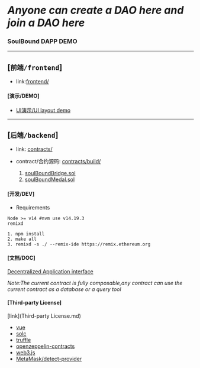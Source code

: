 # *Anyone can create a DAO here and join a DAO here*
### SoulBound DAPP DEMO

---

## [`前端/frontend`]
- link:[frontend/](frontend/)

#### [演示/DEMO]
- [UI演示/UI layout demo](https://static-bd1f1f21-0a04-4091-96a3-ac8c61aa60d3.bspapp.com)

---

## [`后端/backend`]
- link: [contracts/](contracts/)
- contract/合约源码: [contracts/build/](contracts/build/)

   1. [soulBoundBridge.sol](contracts/build/soulBoundBridge.sol)
   2. [soulBoundMedal.sol](contracts/build/soulBoundMedal.sol)

#### [开发/DEV]

- Requirements
```shell
Node >= v14 #nvm use v14.19.3
remixd
```

```shell
1. npm install
2. make all
3. remixd -s ./ --remix-ide https://remix.ethereum.org
```

#### [文档/DOC]
[Decentralized Application interface](contracts/DAI.md)

*Note:The current contract is fully composable,any contract can use the current contract as a database or a query tool*

#### [Third-party License]
[link](Third-party License.md)
- [vue](https://github.com/vuejs/vue)
- [solc](https://github.com/ethereum/solc-js/)
- [truffle](https://github.com/trufflesuite/truffle/)
- [openzeppelin-contracts](https://github.com/OpenZeppelin/openzeppelin-contracts/)
- [web3.js](https://github.com/ChainSafe/web3.js)
- [MetaMask/detect-provider](https://github.com/MetaMask/detect-provider)
